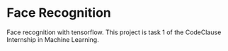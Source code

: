 # Face Recognition

Face recognition with tensorflow. This project is task 1 of the CodeClause Internship in Machine Learning.